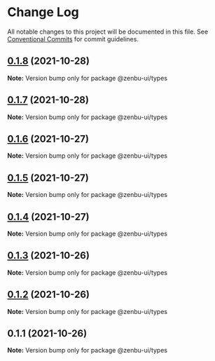 # Change Log

All notable changes to this project will be documented in this file.
See [Conventional Commits](https://conventionalcommits.org) for commit guidelines.

## [0.1.8](https://github.com/KodepandaID/zenbu-ui/compare/@zenbu-ui/types@0.1.7...@zenbu-ui/types@0.1.8) (2021-10-28)

**Note:** Version bump only for package @zenbu-ui/types





## [0.1.7](https://github.com/KodepandaID/zenbu-ui/compare/@zenbu-ui/types@0.1.6...@zenbu-ui/types@0.1.7) (2021-10-28)

**Note:** Version bump only for package @zenbu-ui/types





## [0.1.6](https://github.com/KodepandaID/zenbu-ui/compare/@zenbu-ui/types@0.1.5...@zenbu-ui/types@0.1.6) (2021-10-27)

**Note:** Version bump only for package @zenbu-ui/types





## [0.1.5](https://github.com/KodepandaID/zenbu-ui/compare/@zenbu-ui/types@0.1.4...@zenbu-ui/types@0.1.5) (2021-10-27)

**Note:** Version bump only for package @zenbu-ui/types





## [0.1.4](https://github.com/KodepandaID/zenbu-ui/compare/@zenbu-ui/types@0.1.3...@zenbu-ui/types@0.1.4) (2021-10-27)

**Note:** Version bump only for package @zenbu-ui/types





## [0.1.3](https://github.com/KodepandaID/zenbu-ui/compare/@zenbu-ui/types@0.1.2...@zenbu-ui/types@0.1.3) (2021-10-26)

**Note:** Version bump only for package @zenbu-ui/types





## [0.1.2](https://github.com/KodepandaID/zenbu-ui/compare/@zenbu-ui/types@0.1.1...@zenbu-ui/types@0.1.2) (2021-10-26)

**Note:** Version bump only for package @zenbu-ui/types





## 0.1.1 (2021-10-26)

**Note:** Version bump only for package @zenbu-ui/types
